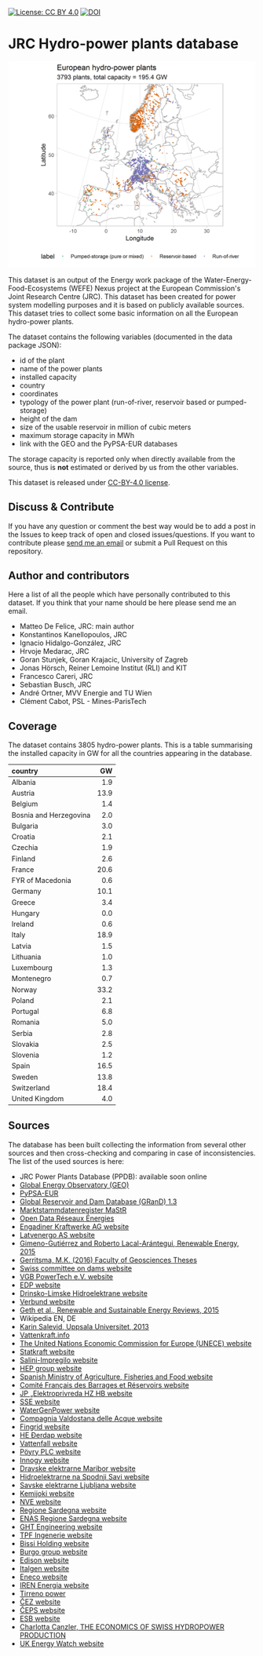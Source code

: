  [![License: CC BY 4.0](https://img.shields.io/badge/License-CC%20BY%204.0-lightgrey.svg)](https://creativecommons.org/licenses/by/4.0/)
 [![DOI](https://zenodo.org/badge/179688356.svg)](https://zenodo.org/badge/latestdoi/179688356)

# JRC Hydro-power plants database

![map of hydro-power plants](map-location.png)

This dataset is an output of the Energy work package of the Water-Energy-Food-Ecosystems (WEFE) Nexus project at the European Commission's Joint Research Centre (JRC). This dataset has been created for power system modelling purposes and it is based on publicly available sources. This dataset tries to collect some basic information on all the European hydro-power plants. 

The dataset contains the following variables (documented in the data package JSON):
  - id of the plant
  - name of the power plants
  - installed capacity
  - country
  - coordinates
  - typology of the power plant (run-of-river, reservoir based or pumped-storage)
  - height of the dam
  - size of the usable reservoir in million of cubic meters
  - maximum storage capacity in MWh
  - link with the GEO and the PyPSA-EUR databases
  
The storage capacity  is reported only when directly available from the source, thus is **not** estimated or derived by us from the other variables. 

This dataset is released under [CC-BY-4.0 license](https://creativecommons.org/licenses/by/4.0/).

## Discuss & Contribute
If you have any question or comment the best way would be to add a post in the Issues to keep track of open and closed issues/questions.
If you want to contribute please [send me an email](mailto:matteo.de-felice@ec.europa.eu) or  submit a Pull Request on this repository. 

## Author and contributors
Here a list of all the people which have personally contributed to this dataset. If you think that your name should be here please send me an email.

   - Matteo De Felice, JRC: main author
   - Konstantinos Kanellopoulos, JRC
   - Ignacio Hidalgo-González, JRC
   - Hrvoje Medarac, JRC
   - Goran Stunjek, Goran Krajacic, University of Zagreb
   - Jonas Hörsch, Reiner Lemoine Institut (RLI) and KIT
   - Francesco Careri, JRC
   - Sebastian Busch, JRC
   - André Ortner, MVV Energie and TU Wien
   - Clément Cabot, PSL - Mines-ParisTech
   
## Coverage

The dataset contains 3805 hydro-power plants. This is a table summarising the installed capacity in GW for all the countries appearing in the database. 

|country                |   GW|
|:----------------------|----:|
|Albania                |  1.9|
|Austria                | 13.9|
|Belgium                |  1.4|
|Bosnia and Herzegovina |  2.0|
|Bulgaria               |  3.0|
|Croatia                |  2.1|
|Czechia                |  1.9|
|Finland                |  2.6|
|France                 | 20.6|
|FYR of Macedonia       |  0.6|
|Germany                | 10.1|
|Greece                 |  3.4|
|Hungary                |  0.0|
|Ireland                |  0.6|
|Italy                  | 18.9|
|Latvia                 |  1.5|
|Lithuania              |  1.0|
|Luxembourg             |  1.3|
|Montenegro             |  0.7|
|Norway                 | 33.2|
|Poland                 |  2.1|
|Portugal               |  6.8|
|Romania                |  5.0|
|Serbia                 |  2.8|
|Slovakia               |  2.5|
|Slovenia               |  1.2|
|Spain                  | 16.5|
|Sweden                 | 13.8|
|Switzerland            | 18.4|
|United Kingdom         |  4.0|

## Sources

The database has been built collecting the information from several other sources and then cross-checking and comparing in case of inconsistencies. The list of the used sources is here:

  - JRC Power Plants Database (PPDB): available soon online
  - [Global Energy Observatory (GEO)](http://globalenergyobservatory.org/)
  - [PyPSA-EUR](https://github.com/PyPSA/pypsa-eur)
  - [Global Reservoir and Dam Database (GRanD) 1.3](http://globaldamwatch.org/) 
  - [Marktstammdatenregister MaStR](https://www.marktstammdatenregister.de/MaStR)
  - [Open Data Réseaux Énergies](https://opendata.reseaux-energies.fr/pages/accueil/)
  - [Engadiner Kraftwerke AG website](https://www.ekwstrom.ch/startseite.html)
  - [Latvenergo AS website](https://www.latvenergo.lv/)
  - [Gimeno-Gutiérrez and Roberto Lacal-Arántegui, Renewable Energy, 2015](https://www.sciencedirect.com/science/article/pii/S096014811400706X)
  - [Gerritsma, M.K. (2016) Faculty of Geosciences Theses](https://dspace.library.uu.nl/handle/1874/339185)
  - [Swiss committee on dams website](http://swissdams.ch/)
  - [VGB PowerTech e.V. website](https://www.vgb.org/)
  - [EDP website](www.edp.pt)
  - [Drinsko-Limske Hidroelektrane website](http://dlhe.rs/)
  - [Verbund website](https://www.verbund.com/)
  - [Geth et al., Renewable and Sustainable Energy Reviews, 2015](https://www.sciencedirect.com/science/article/pii/S1364032115007923)
  - Wikipedia EN, DE
  - [Karin Salevid, Uppsala Universitet, 2013](https://uu.diva-portal.org/smash/get/diva2:661286/FULLTEXT01.pdf)
  - [Vattenkraft.info](https://vattenkraft.info/)
  - [The United Nations Economic Commission for Europe (UNECE) website](http://www.unece.org/)
  - [Statkraft website](https://www.statkraft.com/)
  - [Salini-Impregilo website](www.salini-impregilo.com)
  - [HEP group website](hep.hr)
  - [Spanish Ministry of Agriculture, Fisheries and Food website](https://www.mapama.gob.es/)
  - [Comité Français des Barrages et Réservoirs website](http://www.barrages-cfbr.eu/)
  - [JP „Elektroprivreda HZ HB website](https://www.ephzhb.ba/)
  - [SSE website](https://sse.com/)
  - [WaterGenPower website](https://www.watergenpower.eu/)
  - [Compagnia Valdostana delle Acque website](http://www.cvaspa.it/)
  - [Fingrid website](https://www.fingrid.fi/)
  - [HE Đerdap website](http://www.djerdap.rs/)
  - [Vattenfall website](http://www.vattenfall.se/)
  - [Pöyry PLC website](https://www.poyry.com/)
  - [Innogy website](https://www.innogy.com/)
  - [Dravske elektrarne Maribor website](http://www.dem.si/)
  - [Hidroelektrarne na Spodnji Savi website](http://www.he-ss.si/)
  - [Savske elektrarne Ljubljana website](http://www.sel.si/)
  - [Kemijoki website](https://www.kemijoki.fi)
  - [NVE website](https://www.nve.no/)
  - [Regione Sardegna website](https://www.regione.sardegna.it)
  - [ENAS Regione Sardegna website](http://www.enas.sardegna.it)
  - [GHT Engineering website](http://www.ghtengineering.it)
  - [TPF Ingenerie website](https://tpf.eu/)
  - [Bissi Holding website](http://www.bissiholding.com)
  - [Burgo group website](https://www.burgo.com)
  - [Edison website](https://www.edison.it)
  - [Italgen website](http://www.italgen.it/)
  - [Eneco website](http://www.eneco.it/it/home.html)
  - [IREN Energia website](http://www.irenenergia.it)
  - [Tirreno power](http://www.tirrenopower.com)
  - [ČEZ website](https://www.cez.cz)
  - [ČEPS website](https://www.ceps.cz/cs/)
  - [ESB website](https://www.esb.ie)
  - [Charlotta Canzler, THE ECONOMICS OF SWISS HYDROPOWER PRODUCTION](https://ivm.vu.nl/en/Images/Canzler_Charlotta_-_Thesis_Charlotta_Canzler_PDF_tcm234-352241.pdf)
  - [UK Energy Watch website](http://www.ukenergywatch.org)
